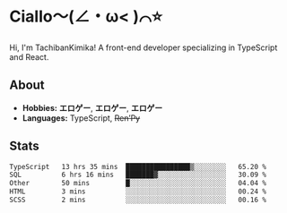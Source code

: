 # Ciallo～(∠・ω< )⌒⭐️

Hi, I'm TachibanKimika! A front-end developer specializing in TypeScript and React.

## About
- **Hobbies:** **エロゲー**, **エロゲー**, **エロゲー**
- **Languages:** TypeScript, ~~Ren’Py~~

## Stats
<!--START_SECTION:waka-->

```txt
TypeScript   13 hrs 35 mins  ████████████████▒░░░░░░░░   65.20 %
SQL          6 hrs 16 mins   ███████▓░░░░░░░░░░░░░░░░░   30.09 %
Other        50 mins         █░░░░░░░░░░░░░░░░░░░░░░░░   04.04 %
HTML         3 mins          ░░░░░░░░░░░░░░░░░░░░░░░░░   00.24 %
SCSS         2 mins          ░░░░░░░░░░░░░░░░░░░░░░░░░   00.16 %
```

<!--END_SECTION:waka-->

<!-- ![Metrics](https://metrics.lecoq.io/TachibanaKimika?template=classic&base.activity=0&base.community=0&base.repositories=0&languages=1&isocalendar=1&isocalendar.duration=half-year&languages.limit=8&languages.sections=most-used&languages.colors=github&languages.threshold=0%25&languages.indepth=false&languages.recent.load=300&languages.recent.days=14&config.timezone=Asia%2FShanghai)
 -->

